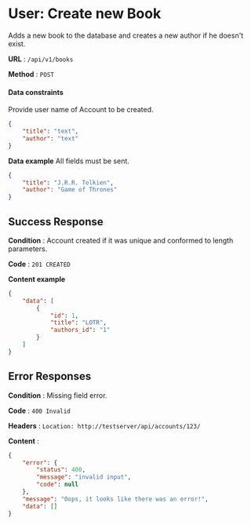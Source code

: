 # User: Create new Book

Adds a new book to the database and creates a new author if he doesn't exist.

**URL** : `/api/v1/books`

**Method** : `POST`

#### Data constraints

Provide user name of Account to be created.

```json
{
    "title": "text",
    "author": "text"
}
```

**Data example** All fields must be sent.

```json
{
    "title": "J.R.R. Tolkien",
    "author": "Game of Thrones"
}
```

## Success Response

**Condition** : Account created if it was unique and conformed to length parameters.

**Code** : `201 CREATED`

**Content example**

```json
{
    "data": [
        {
            "id": 1,
            "title": "LOTR",
            "authors_id": "1"
        }
    ]
}
```

## Error Responses

**Condition** : Missing field error.

**Code** : `400 Invalid`

**Headers** : `Location: http://testserver/api/accounts/123/`

**Content** :

```json
{
    "error": {
        "status": 400,
        "message": "invalid input",
        "code": null
    },
    "message": "Oops, it looks like there was an error!",
    "data": []
}
```



